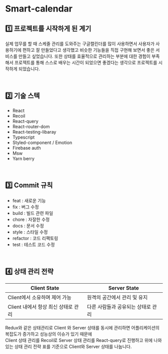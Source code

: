 # Smart-calendar

## 1️⃣ 프로젝트를 시작하게 된 계기
실제 업무를 할 때 스케줄 관리를 도와주는 구글캘린더를 많이 사용하면서 사용자가 사용하기에 편하고 잘 만들었다고 생각했고 비슷한 기능들을 직접 구현해 보면서 좋은 서비스를 만들고 싶었습니다.
또한 상태를 효율적으로 관리하는 부분에 대한 경험이 부족해서 프로젝트를 통해 스스로 배우는 시간이 되었으면 좋겠다는 생각으로 프로젝트를 시작하게 되었습니다.

</br>

## 2️⃣ 기술 스텍

- React
- Recoil
- React-query
- React-router-dom
- React-testing-libaray
- Typescript
- Styled-component / Emotion
- Firebase auth
- Msw
- Yarn berry

</br>

## 3️⃣ Commit 규칙

- feat : 새로운 기능
- fix : 버그 수정
- build : 빌드 관련 파일
- chore : 자잘한 수정
- docs : 문서 수정
- style : 스타일 수정
- refactor : 코드 리팩토링
- test : 테스트 코드 수정

</br>

## 4️⃣ 상태 관리 전략
| Client State | Server State |
| --- | --- |
| Client에서 소유하며 제어 가능 | 원격의 공간에서 관리 및 유지 |
| Client 내에서 항상 최신 상태로 관리 | 다른 사람들과 공유되는 상태로 관리 |

Redux와 같은 상태관리로 Client 와 Server 상태를 동시에 관리하면 어플리케이션의 복잡도가 증가하고 성능상의 이슈가 있기 때문에
</br>Client 상태 관리를 Recoil로 Server 상태 관리를 React-query로 진행하고 위에 나와 있는 상태 관리 전략 표를 기준으로 Client와 Server 상태를 나눕니다.

